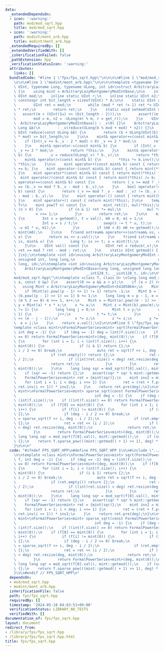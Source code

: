 ```yaml
---
data:
  _extendedDependsOn:
  - icon: ':warning:'
    path: mod/mod_sqrt.hpp
    title: mod/mod_sqrt.hpp
  - icon: ':warning:'
    path: modint/mont_arb.hpp
    title: modint/mont_arb.hpp
  _extendedRequiredBy: []
  _extendedVerifiedWith: []
  _isVerificationFailed: false
  _pathExtension: hpp
  _verificationStatusIcon: ':warning:'
  attributes:
    links: []
  bundledCode: "#line 1 \"fps/fps_sqrt.hpp\"\n\n\n\n#line 1 \"mod/mod_sqrt.hpp\"\n\
    \n\n\n#line 1 \"modint/mont_arb.hpp\"\n\n\n\ntemplate <typename Int, typename\
    \ UInt, typename Long, typename ULong, int id>\nstruct ArbitraryLazyMontgomeryModIntBase\
    \ {\n    using mint = ArbitraryLazyMontgomeryModIntBase;\n\n    inline static\
    \ UInt mod;\n    inline static UInt r;\n    inline static UInt n2;\n    static\
    \ constexpr int bit_length = sizeof(UInt) * 8;\n\n    static UInt get_r() {\n\
    \        UInt ret = mod;\n        while (mod * ret != 1) ret *= UInt(2) - mod\
    \ * ret;\n        return ret;\n    }\n    static void setmod(UInt m) {\n     \
    \   assert(m < (UInt(1u) << (bit_length - 2)));\n        assert((m & 1) == 1);\n\
    \        mod = m, n2 = -ULong(m) % m, r = get_r();\n    }\n    UInt _v;\n\n  \
    \  ArbitraryLazyMontgomeryModIntBase() : _v(0) {}\n    ArbitraryLazyMontgomeryModIntBase(const\
    \ Long &b)\n        : _v(reduce(ULong(b % mod + mod) * n2)) {}\n    \n    static\
    \ UInt reduce(const ULong &b) {\n        return (b + ULong(UInt(b) * UInt(-r))\
    \ * mod) >> bit_length;\n    }\n\n    mint& operator+=(const mint& b) {\n    \
    \    if (Int(_v += b._v - 2 * mod) < 0) _v += 2 * mod;\n        return *this;\n\
    \    }\n    mint& operator-=(const mint& b) {\n        if (Int(_v -= b._v) < 0)\
    \ _v += 2 * mod;\n        return *this;\n    }\n    mint& operator*=(const mint&\
    \ b) {\n        _v = reduce(ULong(_v) * b._v);\n        return *this;\n    }\n\
    \    mint& operator/=(const mint& b) {\n        *this *= b.inv();\n        return\
    \ *this;\n    }\n\n    mint operator+(const mint& b) const { return mint(*this)\
    \ += b; }\n    mint operator-(const mint& b) const { return mint(*this) -= b;\
    \ }\n    mint operator*(const mint& b) const { return mint(*this) *= b; }\n  \
    \  mint operator/(const mint& b) const { return mint(*this) /= b; }\n\n    bool\
    \ operator==(const mint& b) const {\n        return (_v >= mod ? _v - mod : _v)\
    \ == (b._v >= mod ? b._v - mod : b._v);\n    }\n    bool operator!=(const mint&\
    \ b) const {\n        return (_v >= mod ? _v - mod : _v) != (b._v >= mod ? b._v\
    \ - mod : b._v);\n    }\n    mint operator-() const { return mint(0) - mint(*this);\
    \ }\n    mint operator+() const { return mint(*this); }\n\n    template <class\
    \ T>\n    mint pow(T n) const {\n        mint ret(1), mul(*this);\n        while\
    \ (n > 0) {\n            if (n & 1) ret *= mul;\n            mul *= mul;\n   \
    \         n >>= 1;\n        }\n        return ret;\n    }\n\n    mint inv() const\
    \ {\n        Int s = getmod(), t = val(), m0 = 0, m1 = 1;\n        while (t) {\n\
    \            Int u = s / t;\n            swap(s -= t * u, t);\n            swap(m0\
    \ -= m1 * u, m1);\n        }\n        if (m0 < 0) m0 += getmod();\n        return\
    \ mint(m0);\n    }\n\n    friend ostream& operator<<(ostream& os, const mint&\
    \ x) {\n        return os << x.val();\n    }\n    friend istream& operator>>(istream&\
    \ is, mint& x) {\n        Long t; is >> t; x = mint(t);\n        return (is);\n\
    \    }\n\n    UInt val() const {\n        UInt ret = reduce(_v);\n        return\
    \ ret >= mod ? ret - mod : ret;\n    }\n    static UInt getmod() { return mod;\
    \ }\n};\n\ntemplate <int id>\nusing ArbitraryLazyMontgomeryModInt =\n    ArbitraryLazyMontgomeryModIntBase<int,\
    \ unsigned int, long long,\n                                      unsigned long\
    \ long, id>;\n\ntemplate <int id>\nusing ArbitraryLazyMontgomeryModInt64bit =\n\
    \    ArbitraryLazyMontgomeryModIntBase<long long, unsigned long long,\n      \
    \                                __int128_t, __uint128_t, id>;\n\n\n#line 5 \"\
    mod/mod_sqrt.hpp\"\n\ntemplate <class T, class U> \nlong long mod_sqrt(const T&\
    \ a, const U &p) {\n    assert(0 <= a && a < p);\n    if (a < 2) return a;\n \
    \   using Mint = ArbitraryLazyMontgomeryModInt<54105064>;\n    Mint::setmod(p);\n\
    \    if (Mint(a).pow((p - 1) >> 1) != 1) return -1;\n    Mint b = 1;\n    while\
    \ (b.pow((p - 1) >> 1) == 1) b += 1;\n    long long m = p - 1, e = 0;\n    while\
    \ (m % 2 == 0) m >>= 1, e++;\n    Mint x = Mint(a).pow((m - 1) >> 1);\n    Mint\
    \ y = Mint(a) * x * x;\n    x *= a;\n    Mint z = Mint(b).pow(m);\n    while (y\
    \ != 1) {\n        long long j = 0;\n        Mint t = y;\n        while (t !=\
    \ 1) {\n            j++;\n            t *= t;\n        }\n        z = z.pow(1LL\
    \ << (e - j - 1));\n        x *= z;\n        z *= z;\n        y *= z;\n      \
    \  e = j;\n    }\n    return x.val();\n}\n\n\n#line 5 \"fps/fps_sqrt.hpp\"\n\n\
    template <class mint>\nFormalPowerSeries<mint> sqrt(FormalPowerSeries<mint> f,\
    \ int deg = -1) {\n    if (deg == -1) deg = (int)f.size();\n    if ((int)f.size()\
    \ == 0) return FormalPowerSeries<mint>(deg, mint(0));\n    if (f[0] == mint(0))\
    \ {\n        for (int i = 1; i < (int)f.size(); i++) {\n            if (f[i] !=\
    \ mint(0)) {\n                if (i & 1) return {};\n                if (deg -\
    \ i / 2 <= 0) break;\n                auto ret = sqrt(f >> i, deg - i / 2);\n\
    \                if (ret.empty()) return {};\n                ret = ret << (i\
    \ / 2);\n                if ((int)ret.size() < deg) ret.resize(deg, mint(0));\n\
    \                return ret;\n            }\n        }\n        return FormalPowerSeries<mint>(deg,\
    \ mint(0));\n    }\n\n    long long sqr = mod_sqrt(f[0].val(), mint::getmod());\n\
    \    if (sqr == -1) return {};\n    assert(sqr * sqr % mint::getmod() == f[0].val());\n\
    \    FormalPowerSeries<mint> ret = {mint(sqr)};\n    mint inv2 = mint(2).inv();\n\
    \    for (int i = 1; i < deg; i <<= 1) {\n        ret = (ret + f.pre(i << 1) *\
    \ ret.inv(i << 1)) * inv2;\n    }\n    return ret.pre(deg);\n}\n\ntemplate <class\
    \ mint>\nFormalPowerSeries<mint> sparse_sqrt(const FormalPowerSeries<mint>& f,\n\
    \                                    int deg = -1) {\n    if (deg == -1) deg =\
    \ (int)f.size();\n    if ((int)f.size() == 0) return FormalPowerSeries<mint>(deg,\
    \ mint(0));\n    if (f[0] == mint(0)) {\n        for (int i = 1; i < (int)f.size();\
    \ i++) {\n            if (f[i] != mint(0)) {\n                if (i & 1) return\
    \ {};\n                if (deg - i / 2 <= 0) break;\n                auto ret\
    \ = sparse_sqrt(f >> i, deg - i / 2);\n                if (ret.empty()) return\
    \ {};\n                ret = ret << (i / 2);\n                if ((int)ret.size()\
    \ < deg) ret.resize(deg, mint(0));\n                return ret;\n            }\n\
    \        }\n        return FormalPowerSeries<mint>(deg, mint(0));\n    }\n   \
    \ long long sqr = mod_sqrt(f[0].val(), mint::getmod());\n    if (sqr == -1) return\
    \ {};\n    return f.sparse_pow(((mint::getmod() + 1) >> 1), deg) * mint(sqr).inv();\n\
    }\n\n\n"
  code: "#ifndef FPS_SQRT_HPP\n#define FPS_SQRT_HPP 1\n\n#include \"../mod/mod_sqrt.hpp\"\
    \n\ntemplate <class mint>\nFormalPowerSeries<mint> sqrt(FormalPowerSeries<mint>\
    \ f, int deg = -1) {\n    if (deg == -1) deg = (int)f.size();\n    if ((int)f.size()\
    \ == 0) return FormalPowerSeries<mint>(deg, mint(0));\n    if (f[0] == mint(0))\
    \ {\n        for (int i = 1; i < (int)f.size(); i++) {\n            if (f[i] !=\
    \ mint(0)) {\n                if (i & 1) return {};\n                if (deg -\
    \ i / 2 <= 0) break;\n                auto ret = sqrt(f >> i, deg - i / 2);\n\
    \                if (ret.empty()) return {};\n                ret = ret << (i\
    \ / 2);\n                if ((int)ret.size() < deg) ret.resize(deg, mint(0));\n\
    \                return ret;\n            }\n        }\n        return FormalPowerSeries<mint>(deg,\
    \ mint(0));\n    }\n\n    long long sqr = mod_sqrt(f[0].val(), mint::getmod());\n\
    \    if (sqr == -1) return {};\n    assert(sqr * sqr % mint::getmod() == f[0].val());\n\
    \    FormalPowerSeries<mint> ret = {mint(sqr)};\n    mint inv2 = mint(2).inv();\n\
    \    for (int i = 1; i < deg; i <<= 1) {\n        ret = (ret + f.pre(i << 1) *\
    \ ret.inv(i << 1)) * inv2;\n    }\n    return ret.pre(deg);\n}\n\ntemplate <class\
    \ mint>\nFormalPowerSeries<mint> sparse_sqrt(const FormalPowerSeries<mint>& f,\n\
    \                                    int deg = -1) {\n    if (deg == -1) deg =\
    \ (int)f.size();\n    if ((int)f.size() == 0) return FormalPowerSeries<mint>(deg,\
    \ mint(0));\n    if (f[0] == mint(0)) {\n        for (int i = 1; i < (int)f.size();\
    \ i++) {\n            if (f[i] != mint(0)) {\n                if (i & 1) return\
    \ {};\n                if (deg - i / 2 <= 0) break;\n                auto ret\
    \ = sparse_sqrt(f >> i, deg - i / 2);\n                if (ret.empty()) return\
    \ {};\n                ret = ret << (i / 2);\n                if ((int)ret.size()\
    \ < deg) ret.resize(deg, mint(0));\n                return ret;\n            }\n\
    \        }\n        return FormalPowerSeries<mint>(deg, mint(0));\n    }\n   \
    \ long long sqr = mod_sqrt(f[0].val(), mint::getmod());\n    if (sqr == -1) return\
    \ {};\n    return f.sparse_pow(((mint::getmod() + 1) >> 1), deg) * mint(sqr).inv();\n\
    }\n\n#endif // FPS_SQRT_HPP\n"
  dependsOn:
  - mod/mod_sqrt.hpp
  - modint/mont_arb.hpp
  isVerificationFile: false
  path: fps/fps_sqrt.hpp
  requiredBy: []
  timestamp: '2024-05-10 04:03:51+09:00'
  verificationStatus: LIBRARY_NO_TESTS
  verifiedWith: []
documentation_of: fps/fps_sqrt.hpp
layout: document
redirect_from:
- /library/fps/fps_sqrt.hpp
- /library/fps/fps_sqrt.hpp.html
title: fps/fps_sqrt.hpp
---
```

